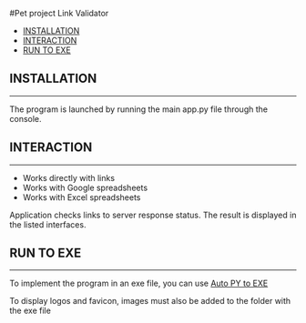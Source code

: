 #Pet project Link Validator

- [INSTALLATION](#installation)
- [INTERACTION](#interaction)
- [RUN TO EXE](#run-to-exe)


## INSTALLATION
___
The program is launched by running the main app.py file through the console.

## INTERACTION
___
* Works directly with links
* Works with Google spreadsheets
* Works with Excel spreadsheets

Application checks links to server response status.
The result is displayed in the listed interfaces.

## RUN TO EXE
___
To implement the program in an exe file, you can use [Auto PY to EXE](https://pypi.org/project/auto-py-to-exe/)

To display logos and favicon, images must also be added to the folder with the exe file